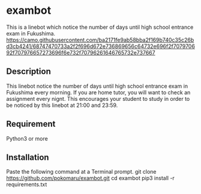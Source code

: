 # exambot
This is a linebot which notice the number of days until high school entrance exam in Fukushima.
https://camo.githubusercontent.com/ba2171fe9ab58bba2f169b740c35c26bd3cb4241/68747470733a2f2f696d672e736869656c64732e696f2f707970692f707976657273696f6e732f70796261646765732e737667
## Description
This linebot notice the number of days until high school entrance exam in Fukushima every morning.
If you are home tutor, you will want to check an assignment every nignt.
This encourages your student to study in order to be noticed by this linebot at 21:00 and 23:59.

## Requirement
Python3 or more

## Installation
Paste the following command at a Terminal prompt.
    git clone https://github.com/pokomaru/exambot.git
    cd exambot
    pip3 install -r requirements.txt
